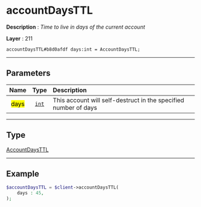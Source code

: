 # accountDaysTTL

**Description** : *Time to live in days of the current account*

**Layer** : 211

```tl
accountDaysTTL#b8d0afdf days:int = AccountDaysTTL;
```

---

## Parameters

| Name | Type | Description |
| :---: | :---: | :--- |
| <mark>days</mark> | [`int`](type/int) | This account will self-destruct in the specified number of days |

---

## Type

[AccountDaysTTL](type/AccountDaysTTL)

---

## Example

```php
$accountDaysTTL = $client->accountDaysTTL(
	days : 45,
);
```